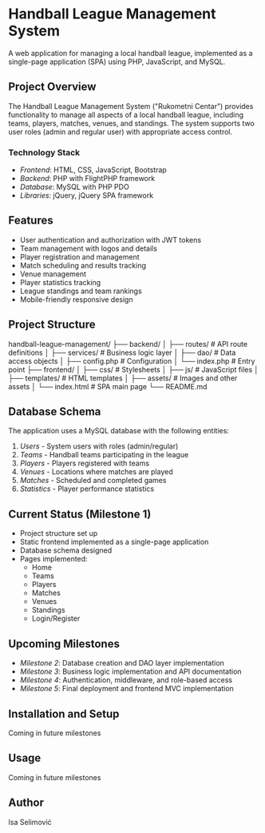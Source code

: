 # Handball League Management System

A web application for managing a local handball league, implemented as a single-page application (SPA) using PHP, JavaScript, and MySQL.

## Project Overview

The Handball League Management System ("Rukometni Centar") provides functionality to manage all aspects of a local handball league, including teams, players, matches, venues, and standings. The system supports two user roles (admin and regular user) with appropriate access control.

### Technology Stack

- *Frontend*: HTML, CSS, JavaScript, Bootstrap
- *Backend*: PHP with FlightPHP framework
- *Database*: MySQL with PHP PDO
- *Libraries*: jQuery, jQuery SPA framework

## Features

- User authentication and authorization with JWT tokens
- Team management with logos and details
- Player registration and management
- Match scheduling and results tracking
- Venue management
- Player statistics tracking
- League standings and team rankings
- Mobile-friendly responsive design

## Project Structure


handball-league-management/
├── backend/
│   ├── routes/       # API route definitions
│   ├── services/     # Business logic layer
│   ├── dao/          # Data access objects
│   ├── config.php    # Configuration
│   └── index.php     # Entry point
├── frontend/
│   ├── css/          # Stylesheets
│   ├── js/           # JavaScript files
│   ├── templates/    # HTML templates
│   ├── assets/       # Images and other assets
│   └── index.html    # SPA main page
└── README.md


## Database Schema

The application uses a MySQL database with the following entities:

1. *Users* - System users with roles (admin/regular)
2. *Teams* - Handball teams participating in the league
3. *Players* - Players registered with teams
4. *Venues* - Locations where matches are played
5. *Matches* - Scheduled and completed games
6. *Statistics* - Player performance statistics

## Current Status (Milestone 1)

- Project structure set up
- Static frontend implemented as a single-page application
- Database schema designed
- Pages implemented:
  - Home
  - Teams
  - Players
  - Matches
  - Venues
  - Standings
  - Login/Register

## Upcoming Milestones

- *Milestone 2*: Database creation and DAO layer implementation
- *Milestone 3*: Business logic implementation and API documentation
- *Milestone 4*: Authentication, middleware, and role-based access
- *Milestone 5*: Final deployment and frontend MVC implementation

## Installation and Setup

Coming in future milestones

## Usage

Coming in future milestones

## Author
Isa Selimović
